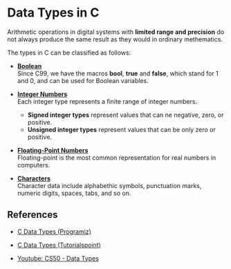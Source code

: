 # Data Types in C

Arithmetic operations in digital systems with **limited range and precision** do not always produce 
the same result as they would in ordinary methematics.

The types in C can be classified as follows:

* [**Boolean**](https://github.com/teiniker/teiniker-lectures-computerscience/tree/master/c-basics/types-operators-expressions/types/boolean)\
    Since C99, we have the macros **bool**, **true** and **false**, which stand for 1 and 0, and can be used for Boolean variables.

* [**Integer Numbers**](https://github.com/teiniker/teiniker-lectures-computerscience/tree/master/c-basics/types-operators-expressions/types/integer)\
    Each integer type represents a finite range of integer numbers. 
    * **Signed integer types** represent values that can ne negative, zero, or positive.
    * **Unsigned integer types** represent values that can be only zero or positive.

* [**Floating-Point Numbers**](https://github.com/teiniker/teiniker-lectures-computerscience/tree/master/c-basics/types-operators-expressions/types/floating-point)\
    Floating-point is the most common representation for real numbers in computers.

* [**Characters**](https://github.com/teiniker/teiniker-lectures-computerscience/tree/master/c-basics/types-operators-expressions/types/character)\
    Character data include alphabethic symbols, punctuation marks, numeric digits, spaces, tabs, and so on.


## References

* [C Data Types (Programiz)](https://www.programiz.com/c-programming/c-data-types)

* [C Data Types (Tutorialspoint)](https://www.tutorialspoint.com/cprogramming/c_data_types.htm)

* [Youtube: CS50 - Data Types](https://youtu.be/Fc9htmvVZ9U)

